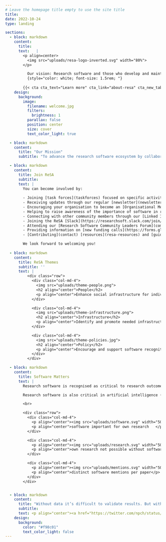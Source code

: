 ```yaml
---
# Leave the homepage title empty to use the site title
title:
date: 2022-10-24
type: landing

sections:
  - block: markdown
    content:
      title:
      text:   |
        <p align=center>
          <img src="uploads/resa-logo-inverted.svg" width="80%">
        </p>

          Our vision: Research software and those who develop and maintain it are recognised and valued as fundamental and vital to research worldwide
          {style="color: white; font-size: 1.5rem; "} 
        
        {{< cta cta_text="Learn more" cta_link="about-resa" cta_new_tab="false" >}}
    design:
      background:
        image:
          filename: welcome.jpg
          filters:
            brightness: 1
          parallax: false
          position: center
          size: cover
          text_color_light: true      

  - block: markdown
    content:
      title: "Our Mission"
      subtitle: "To advance the research software ecosystem by collaborating with decision makers and key influencers."

  - block: markdown
    content: 
      title: Join ReSA
      subtitle:
      text: |
        You can become involved by:
        
        - Joining [task forces](taskforces) focused on specific activities
        - Receiving updates through our regular [newsletter](newsletter)
        - Encouraging your organisation to become an [Organisational Member](membership), support a [task force](tf-support), or make a [donation](donate)
        - Helping to raise awareness of the importance of software in research through use of [ReSA resources](resa-resources)
        - Connecting with other community members through our [Linked In](https://www.linkedin.com/company/research-software-alliance/) or at our [events](events/) 
        - Joining the ReSA [Slack](https://researchsoft.slack.com/join/shared_invite/zt-1flmrglww-SoWjAK_5TJyqLU_~Jx697w#/shared-invite/email) for decision-makers and key influencers to share what's happening in the community
        - Attending our [Research Software Community Leaders Forum](community-forum)
        - Providing information on [new funding calls](https://forms.gle/r4Jw4swUd1SXigZc9) to the [Research Software Funding Opportunities](funding-opportunities/)
        - [Contributing](contact) [resources](resa-resources) and [guidelines](guidelines); ideas for [task forces](taskforces), [events](events) and [news](news); or if you have other ideas for ReSA then [let us know](contact). 

        We look forward to welcoming you! 
  
  - block: markdown
    content:
      title: ReSA Themes
      subtitle: ''
      text: |
          <div class="row">
            <div class="col-md-4">
              <img src="uploads/theme-people.png">
              <h2 align="center">People</h2>
              <p align="center">Enhance social infrastructure for individuals and communities to improve software practices.</p>
            </div>

            <div class="col-md-4">
              <img src="uploads/theme-infrastructure.png">
              <h2 align="center">Infrastructure</h2>
              <p align="center">Identify and promote needed infrastructure</p>
            </div>

            <div class="col-md-4">
              <img src="uploads/theme-policies.jpg">
              <h2 align="center">Policy</h2>
              <p align="center">Encourage and support software recognition</p>
            </div>
          </div>

  - block: markdown
    content:
      title: Software Matters
      text: |
        Research software is recognised as critical to research outcomes. As early as 2014, a [UK survey](https://zenodo.org/records/14809) of 1,000 randomly chosen researchers showed that more than 90% of researchers acknowledged software as being important for their own research, and about 70% of researchers said that their research would not be possible without software. A study of [Nature papers from Jan-March 2016](https://ieeexplore.ieee.org/document/8109183) reveals that “32 of the 40 papers examined mention software, and the 32 papers contain 211 mentions of distinct pieces of software, for an average of 6.5 mentions per paper.” [2].

        Research software is also critical in artificial intelligence (AI)-driven research, and the technological infrastructure to support AI acceleration must include research software and its personnel. Read our [position paper](https://doi.org/10.5281/zenodo.13350747) on this vital part of AI infrastructure, which includes recommendations for stakeholders on how to consider research software in their AI goals.

        <br>

        <div class="row">
          <div class="col-md-4">
            <p align="center"><img src="uploads/software.svg" width="50%"></p>
            <p align="center">software important for own research	</p>
          </div>

          <div class="col-md-4">
            <p align="center"><img src="uploads/research.svg" width="50%"></p>
            <p align="center">own research not possible without software	</p>
          </div>

          <div class="col-md-4">
            <p align="center"><img src="uploads/mentions.svg" width="50%"></p>
            <p align="center">distinct software mentions per paper</p>
          </div>
        </div>


  - block: markdown
    content:
      title: "Without data it’s difficult to validate results. But without code, we waste the opportunity to advance science."
      subtitle: 
      text: <p align="center"><a href="https://twitter.com/npch/status/1258388356431478784">Neil Chue Hong, Director, Software Sustainability Institute, University of Edinburgh, UK</a></p>
    design:
      background:
        color: "#f98c01"
        text_color_light: false
---
```


